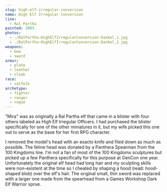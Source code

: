 ```yaml
---
slug: high-elf-irregular-conversion
name: High Elf Irregular Conversion
line:
  - Ral Partha
painted: 2003
photos:
  - ./RalPartha-HighElfIrregularConversion-Dankel_1.jpg
  - ./RalPartha-HighElfIrregularConversion-Dankel_2.jpg
weapons:
  - bow
  - sword
armor:
  - plate
  - leather
  - cloak
race:
  - catfolk
archetype:
  - fighter
  - ranger
  - rogue
---
```


"Mira" was as originally a Ral Partha elf that came in a blister with four others labeled as High Elf Irregular Officers. I had purchased the blister specifically for one of the other miniatures in it, but my wife picked this one out to serve as the base for her first RPG character.

I removed the model's head with an exacto knife and filed down as much as possible. The feline head was donated by a Panthera Spearman from the 100 Kingdoms line. I'm not a fan of most of the 100 Kingdoms sculptures but picked up a few Panthera specifically for this purpose at GenCon one year. Unfortunately the original elf head had long hair and my sculpting skills were non-existent at the time so I cheated by shaping a hood (read: hood-shaped blob) over the elf's hair. The original small, thin sword was replaced with a larger one made from the spearhead from a Games Workshop Dark Elf Warrior sprue.
